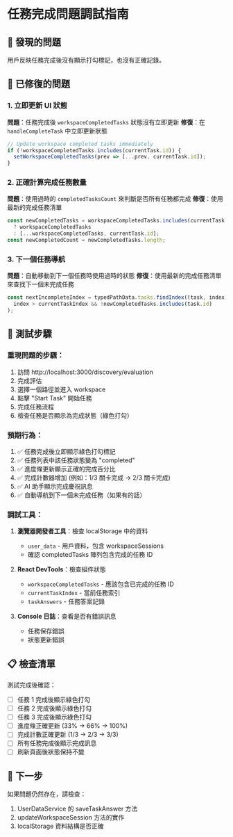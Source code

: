 # 任務完成問題調試指南

## 🐛 發現的問題
用戶反映任務完成後沒有顯示打勾標記，也沒有正確記錄。

## 🔧 已修復的問題

### 1. 立即更新 UI 狀態
**問題**：任務完成後 `workspaceCompletedTasks` 狀態沒有立即更新
**修復**：在 `handleCompleteTask` 中立即更新狀態
```typescript
// Update workspace completed tasks immediately
if (!workspaceCompletedTasks.includes(currentTask.id)) {
  setWorkspaceCompletedTasks(prev => [...prev, currentTask.id]);
}
```

### 2. 正確計算完成任務數量
**問題**：使用過時的 `completedTasksCount` 來判斷是否所有任務都完成
**修復**：使用最新的完成任務清單
```typescript
const newCompletedTasks = workspaceCompletedTasks.includes(currentTask.id) 
  ? workspaceCompletedTasks 
  : [...workspaceCompletedTasks, currentTask.id];
const newCompletedCount = newCompletedTasks.length;
```

### 3. 下一個任務導航
**問題**：自動移動到下一個任務時使用過時的狀態
**修復**：使用最新的完成任務清單來查找下一個未完成任務
```typescript
const nextIncompleteIndex = typedPathData.tasks.findIndex((task, index) => 
  index > currentTaskIndex && !newCompletedTasks.includes(task.id)
);
```

## 🧪 測試步驟

### 重現問題的步驟：
1. 訪問 http://localhost:3000/discovery/evaluation
2. 完成評估
3. 選擇一個路徑並進入 workspace
4. 點擊 "Start Task" 開始任務
5. 完成任務流程
6. 檢查任務是否顯示為完成狀態（綠色打勾）

### 預期行為：
1. ✅ 任務完成後立即顯示綠色打勾標記
2. ✅ 任務列表中該任務狀態變為 "completed"
3. ✅ 進度條更新顯示正確的完成百分比
4. ✅ 完成計數器增加 (例如：1/3 關卡完成 → 2/3 關卡完成)
5. ✅ AI 助手顯示完成慶祝訊息
6. ✅ 自動導航到下一個未完成任務（如果有的話）

### 調試工具：
1. **瀏覽器開發者工具**：檢查 localStorage 中的資料
   - `user_data` - 用戶資料，包含 workspaceSessions
   - 確認 completedTasks 陣列包含完成的任務 ID

2. **React DevTools**：檢查組件狀態
   - `workspaceCompletedTasks` - 應該包含已完成的任務 ID
   - `currentTaskIndex` - 當前任務索引
   - `taskAnswers` - 任務答案記錄

3. **Console 日誌**：查看是否有錯誤訊息
   - 任務保存錯誤
   - 狀態更新錯誤

## 📋 檢查清單

測試完成後確認：
- [ ] 任務 1 完成後顯示綠色打勾
- [ ] 任務 2 完成後顯示綠色打勾  
- [ ] 任務 3 完成後顯示綠色打勾
- [ ] 進度條正確更新 (33% → 66% → 100%)
- [ ] 完成計數正確更新 (1/3 → 2/3 → 3/3)
- [ ] 所有任務完成後顯示完成訊息
- [ ] 刷新頁面後狀態保持不變

## 🚀 下一步
如果問題仍然存在，請檢查：
1. UserDataService 的 saveTaskAnswer 方法
2. updateWorkspaceSession 方法的實作
3. localStorage 資料結構是否正確